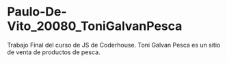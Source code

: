 # Paulo-De-Vito_20080_ToniGalvanPesca
Trabajo Final del curso de JS de Coderhouse. Toni Galvan Pesca es un sitio de venta de productos de pesca.
